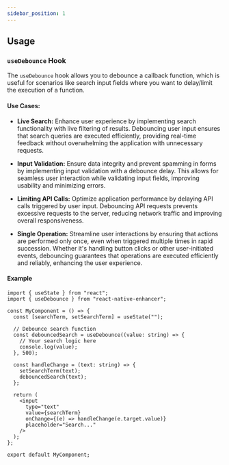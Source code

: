 ```yaml
---
sidebar_position: 1
---
```


## Usage

### `useDebounce` Hook

The `useDebounce` hook allows you to debounce a callback function, which is useful for scenarios like search input fields where you want to delay/limit the execution of a function.

#### Use Cases:

- **Live Search:** Enhance user experience by implementing search functionality with live filtering of results. Debouncing user input ensures that search queries are executed efficiently, providing real-time feedback without overwhelming the application with unnecessary requests.

- **Input Validation:** Ensure data integrity and prevent spamming in forms by implementing input validation with a debounce delay. This allows for seamless user interaction while validating input fields, improving usability and minimizing errors.

- **Limiting API Calls:** Optimize application performance by delaying API calls triggered by user input. Debouncing API requests prevents excessive requests to the server, reducing network traffic and improving overall responsiveness.

- **Single Operation:** Streamline user interactions by ensuring that actions are performed only once, even when triggered multiple times in rapid succession. Whether it's handling button clicks or other user-initiated events, debouncing guarantees that operations are executed efficiently and reliably, enhancing the user experience.

#### Example

```tsx
import { useState } from "react";
import { useDebounce } from "react-native-enhancer";

const MyComponent = () => {
  const [searchTerm, setSearchTerm] = useState("");

  // Debounce search function
  const debouncedSearch = useDebounce((value: string) => {
    // Your search logic here
    console.log(value);
  }, 500);

  const handleChange = (text: string) => {
    setSearchTerm(text);
    debouncedSearch(text);
  };

  return (
    <input
      type="text"
      value={searchTerm}
      onChange={(e) => handleChange(e.target.value)}
      placeholder="Search..."
    />
  );
};

export default MyComponent;
```
